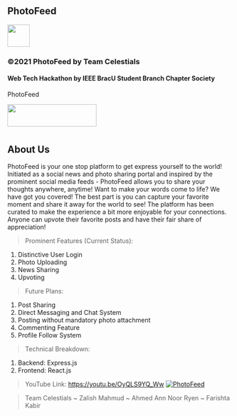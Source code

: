 # <h2> PhotoFeed </h2>
<p><img src="https://image.flaticon.com/icons/png/512/2065/2065157.png" width="50px" height="50px">
<h3> ©2021 PhotoFeed by Team Celestials </h3>
<h4> Web Tech Hackathon by IEEE BracU Student Branch Chapter Society </h4>

PhotoFeed </h2>
<p><img src="https://www.vhv.rs/dpng/d/612-6126558_react-logo-png-react-js-logo-svg-transparent.png" width="200px" height="50px">

# <h2> About Us </h2>
PhotoFeed is your one stop platform to get express yourself to the world! Initiated as a social news and photo sharing portal and inspired by the prominent social media feeds - PhotoFeed allows you to share your thoughts anywhere, anytime! Want to make your words come to life? We have got you covered! The best part is you can capture your favorite moment and share it away for the world to see! The platform has been curated to make the experience a bit more enjoyable for your connections. Anyone can upvote their favorite posts and have their fair share of appreciation!

> Prominent Features (Current Status):
1) Distinctive User Login
2) Photo Uploading
3) News Sharing 
4) Upvoting

> Future Plans:
1) Post Sharing
2) Direct Messaging and Chat System
3) Posting without mandatory photo attachment
4) Commenting Feature
5) Profile Follow System

> Technical Breakdown:
1) Backend: Express.js
2) Frontend: React.js

> YouTube Link: https://youtu.be/OyQLS9YQ_Ww 
>[![PhotoFeed](http://i.imgur.com/7YTMFQp.png)](https://youtu.be/OyQLS9YQ_Ww "PhotoFeed - Click to Watch!")

> Team Celestials 
~ Zalish Mahmud ~ Ahmed Ann Noor Ryen ~ Farishta Kabir
